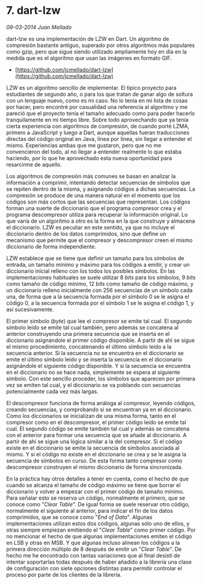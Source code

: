 # 7. dart-lzw

_09-03-2014_ _Juan Mellado_

dart-lzw es una implementación de LZW en Dart. Un algoritmo de compresión bastante antiguo, superado por otros algoritmos más populares como gzip, pero que sigue siendo utilizado ampliamente hoy en día en la medida que es el algoritmo que usan las imágenes en formato GIF.

- [https://github.com/jcmellado/dart-lzw](https://github.com/jcmellado/dart-lzw)

LZW es un algoritmo sencillo de implementar. El típico proyecto para estudiantes de segundo año, o para los que tratan de ganar algo de soltura con un lenguaje nuevo, como es mi caso. No lo tenía en mi lista de cosas por hacer, pero encontré por casualidad una referencia al algoritmo y me pareció que el proyecto tenía el tamaño adecuado como para poder hacerlo tranquilamente en mi tiempo libre. Sobre todo aprovechando que ya tenía cierta experiencia con algoritmos de compresión, de cuando porté LZMA, primero a JavaScript y luego a Dart, aunque aquellas fueran traducciones directas del código original en Java, línea por línea, sin llegar a entender el mismo. Experiencias ambas que me gustaron, pero que no me convencieron del todo, al no llegar a entender realmente lo que estaba haciendo, por lo que he aprovechado esta nueva oportunidad para resarcirme de aquello.

Los algoritmos de compresión más comunes se basan en analizar la información a comprimir, intentando detectar secuencias de símbolos que se repiten dentro de la misma, y asignando códigos a dichas secuencias. La compresión se produce de una manera natural en el momento que los códigos son más cortos que las secuencias que representan. Los códigos forman una suerte de diccionario que el programa compresor crea y el programa descompresor utiliza para recuperar la información original. Lo que varía de un algoritmo a otro es la forma en la que construye y almacena el diccionario. LZW es peculiar en este sentido, ya que no incluye el diccionario dentro de los datos comprimidos, sino que define un mecanismo que permite que el compresor y descompresor creen el mismo diccionario de forma independiente.

LZW establece que se tiene que definir un tamaño para los símbolos de entrada, un tamaño mínimo y máximo para los códigos a emitir, y crear un diccionario inicial relleno con los todos los posibles símbolos. En las implementaciones habituales se suele utilizar 8 _bits_ para los símbolos, 9 _bits_ como tamaño de código mínimo, 12 _bits_ como tamaño de código máximo, y un diccionario relleno inicialmente con 256 secuencias de un símbolo cada una, de forma que a la secuencia formada por el símbolo 0 se le asigna el código 0, a la secuencia formada por el símbolo 1 se le asigna el código 1, y así sucesivamente.

El primer símbolo (_byte_) que lee el compresor se emite tal cual. El segundo símbolo leído se emite tal cual también, pero además se concatena al anterior construyendo una primera secuencia que se inserta en el diccionario asignándole el primer código disponible. A partir de ahí se sigue el mismo procedimiento, concatenando el último símbolo leído a la secuencia anterior. Si la secuencia no se encuentra en el diccionario se emite el último símbolo leído y se inserta la secuencia en el diccionario asignándole el siguiente código disponible. Y si la secuencia se encuentra en el diccionario no se hace nada, simplemente se espera al siguiente símbolo. Con este sencillo proceder, los símbolos que aparecen por primera vez se emiten tal cual, y el diccionario se va poblando con secuencias potencialmente cada vez más largas.

El descompresor funciona de forma análoga al compresor, leyendo códigos, creando secuencias, y comprobando si se encuentran ya en el diccionario. Como los diccionarios se inicializan de una misma forma, tanto en el compresor como en el descompresor, el primer código leído se emite tal cual. El segundo código se emite también tal cual y además se concatena con el anterior para formar una secuencia que se añade al diccionario. A partir de ahí se sigue una lógica similar a la del compresor. Si el código existe en el diccionario se emite la secuencia de símbolos asociada al mismo. Y si el código no existe en el diccionario se crea y se le asigna la secuencia de símbolos en curso. De esta forma tanto compresor como descompresor construyen el mismo diccionario de forma sincronizada.

En la práctica hay otros detalles a tener en cuenta, como el hecho de que cuando se alcanza el tamaño de código máximo se tiene que borrar el diccionario y volver a empezar con el primer código de tamaño mínimo. Para señalar esto se reserva un código, normalmente el primero, que se conoce como "_Clear Table_". De igual forma se suele reservar otro código, normalmente el siguiente al anterior, para indicar el fin de los datos comprimidos, que se conoce como "_End of Data_". Algunas implementaciones utilizan estos dos códigos, algunas sólo uno de ellos, y otras siempre empiezan emitiendo el "_Clear Table_" como primer código. Por no mencionar el hecho de que algunas implementaciones emiten el código en LSB y otras en MSB. Y que algunas incluso alinean los códigos a la primera dirección múltiplo de 8 después de emitir un "_Clear Table_". De hecho me he encontrado con tantas variaciones que al final desistí de intentar soportarlas todas después de haber añadido a la librería una clase de configuración con siete opciones distintas para permitir controlar el proceso por parte de los clientes de la librería.
